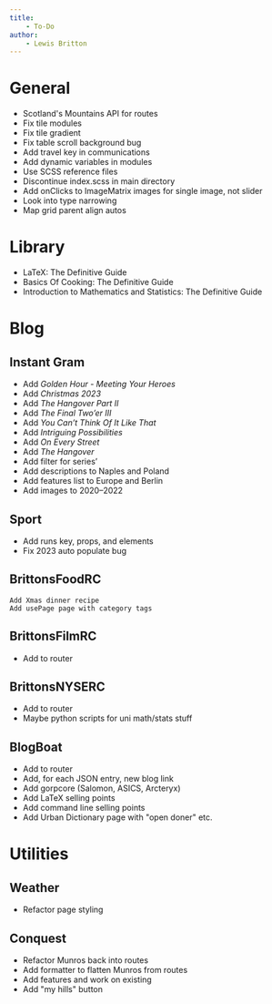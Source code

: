 ```yaml
---
title:
    - To-Do
author:
    - Lewis Britton
---
```


# General

-   Scotland's Mountains API for routes
-   Fix tile modules
-   Fix tile gradient
-   Fix table scroll background bug
-   Add travel key in communications
-   Add dynamic variables in modules
-   Use SCSS reference files
-   Discontinue index.scss in main directory
-   Add onClicks to ImageMatrix images for single image, not slider
-   Look into type narrowing
-   Map grid parent align autos

# Library

-   LaTeX: The Definitive Guide
-   Basics Of Cooking: The Definitive Guide
-   Introduction to Mathematics and Statistics: The Definitive Guide

# Blog

## Instant Gram

-   Add _Golden Hour - Meeting Your Heroes_
-   Add _Christmas 2023_
-   Add _The Hangover Part II_
-   Add _The Final Two’er III_
-   Add _You Can’t Think Of It Like That_
-   Add _Intriguing Possibilities_
-   Add _On Every Street_
-   Add _The Hangover_
-   Add filter for series’
-   Add descriptions to Naples and Poland
-   Add features list to Europe and Berlin
-   Add images to 2020–2022

## Sport

-   Add runs key, props, and elements
-   Fix 2023 auto populate bug

## BrittonsFoodRC

    Add Xmas dinner recipe
    Add usePage page with category tags

## BrittonsFilmRC

-   Add to router

## BrittonsNYSERC

-   Add to router
-   Maybe python scripts for uni math/stats stuff

## BlogBoat

-   Add to router
-   Add, for each JSON entry, new blog link
-   Add gorpcore (Salomon, ASICS, Arcteryx)
-   Add LaTeX selling points
-   Add command line selling points
-   Add Urban Dictionary page with "open doner" etc.

# Utilities

## Weather

-   Refactor page styling

## Conquest

-   Refactor Munros back into routes
-   Add formatter to flatten Munros from routes
-   Add features and work on existing
-   Add "my hills" button
